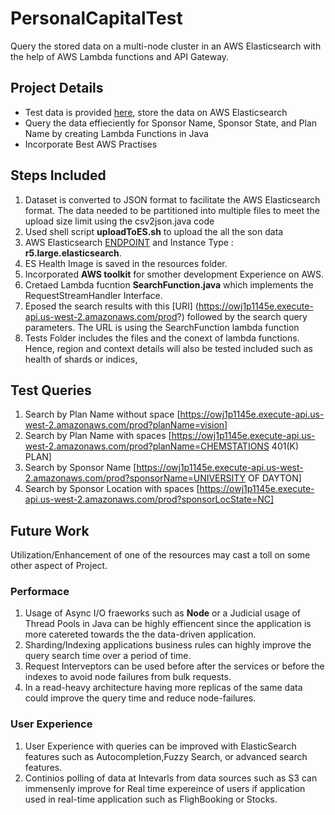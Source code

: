 # PersonalCapitalTest
Query the stored data on a multi-node cluster in an AWS Elasticsearch with the help of AWS Lambda functions and API Gateway.

## Project Details

- Test data is provided [here](http://askebsa.dol.gov/FOIA%20Files/2016/Latest/F_5500_2016_Latest.zip), store the data on AWS Elasticsearch
- Query the data effieciently for Sponsor Name, Sponsor State, and Plan Name by creating Lambda Functions in Java
- Incorporate Best AWS Practises

## Steps Included
 1. Dataset is converted to JSON format to facilitate the AWS Elasticsearch format. The data needed to be partitioned into multiple files to meet the upload size limit using the csv2json.java code
 2. Used shell script **uploadToES.sh** to upload the all the son data
 3. AWS Elasticsearch [ENDPOINT](https://search-personal-capital-test-4m773ana7dhcdm4rkvgkmqo2uu.us-east-2.es.amazonaws.com) and Instance Type : **r5.large.elasticsearch**.
 4. ES Health Image is saved in the resources folder.
 5. Incorporated **AWS toolkit** for smother development Experience on AWS.
 6. Cretaed Lambda fucntion **SearchFunction.java** which implements the RequestStreamHandler Interface.
 7. Eposed the search results with this [URI] (https://owj1p1145e.execute-api.us-west-2.amazonaws.com/prod?) followed by the search query parameters. The URL is using the SearchFunction lambda function 
 8. Tests Folder includes the files and the conext of lambda functions. Hence, region and context details will also be tested included such as health of shards or indices,

## Test Queries

  1. Search by Plan Name without space [https://owj1p1145e.execute-api.us-west-2.amazonaws.com/prod?planName=vision]
  2. Search by Plan Name with spaces [https://owj1p1145e.execute-api.us-west-2.amazonaws.com/prod?planName=CHEMSTATIONS 401(K) PLAN]
  3. Search by Sponsor Name [https://owj1p1145e.execute-api.us-west-2.amazonaws.com/prod?sponsorName=UNIVERSITY OF DAYTON]
  4. Search by Sponsor Location with spaces [https://owj1p1145e.execute-api.us-west-2.amazonaws.com/prod?sponsorLocState=NC]

## Future Work
Utilization/Enhancement of one of the resources may cast a toll on some other aspect of Project.

### Performace
1. Usage of Async I/O fraeworks such as **Node** or a Judicial usage of Thread Pools in Java can be highly effiencent since the application is more catereted towards the the data-driven application.  
2. Sharding/Indexing applications business rules can highly improve the query search time over a period of time. 
3. Request Interveptors can be used before after the services or before the indexes to avoid node failures from bulk requests.
4. In a read-heavy architecture having more replicas of the same data could improve the query time and reduce node-failures. 

### User Experience
1. User Experience with queries can be improved with ElasticSearch features such as Autocompletion,Fuzzy Search, or advanced search features.
2. Continios polling of data at Intevarls from data sources such as S3 can immensenly improve for Real time expereince of users if application used in real-time application such as FlighBooking or Stocks.
